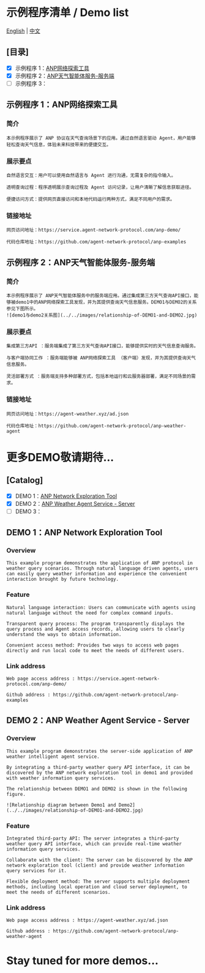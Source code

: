 # 示例程序清单 / Demo list

[English](#english) | [中文](#chinese)

<a name = "chinese"></a>
## [目录]

  - [X] 示例程序 1：[ANP网络探索工具](#demo1)
  - [X] 示例程序 2：[ANP天气智能体服务-服务端](#demo2)
  - [ ] 示例程序 3：

<a name = "demo1"></a>
## 示例程序 1：ANP网络探索工具
### 简介

    本示例程序展示了 ANP 协议在天气查询场景下的应用。通过自然语言驱动 Agent，用户能够轻松查询天气信息，体验未来科技带来的便捷交互。

### 展示要点

    自然语言交互‌：用户可以使用自然语言与 Agent 进行沟通，无需复杂的指令输入。
  
    透明查询过程‌：程序透明展示查询过程及 Agent 访问记录，让用户清晰了解信息获取途径。
  
    便捷访问方式‌：提供网页直接访问和本地代码运行两种方式，满足不同用户的需求。

### 链接地址

    网页访问地址‌：https://service.agent-network-protocol.com/anp-demo/

    代码仓库地址‌：https://github.com/agent-network-protocol/anp-examples

<a name = "demo2"></a>
## 示例程序 2：ANP天气智能体服务-服务端
### 简介

    本示例程序展示了 ANP天气智能体服务中的服务端应用。通过集成第三方天气查询API接口，能够被demo1中的ANP网络探索工具发现，并为其提供查询天气信息服务。DEMO1与DEMO2的关系参见下图所示。
    ![demo1与demo2关系图](../../images/relationship-of-DEMO1-and-DEMO2.jpg)

### 展示要点

    集成第三方API‌ ：服务端集成了第三方天气查询API接口，能够提供实时的天气信息查询服务。
  
    与客户端协同工作‌ ：服务端能够被 ANP网络探索工具 （客户端）发现，并为其提供查询天气信息服务。
  
    灵活部署方式 ：服务端支持多种部署方式，包括本地运行和云服务器部署，满足不同场景的需求。

### 链接地址

    网页访问地址‌：https://agent-weather.xyz/ad.json

    代码仓库地址‌：https://github.com/agent-network-protocol/anp-weather-agent

# 更多DEMO敬请期待...

<a name = "english"></a>
## [Catalog]

  - [X] DEMO 1：[ANP Network Exploration Tool](#demo1-en)
  - [X] DEMO 2：[ANP Weather Agent Service - Server](#demo2-en)
  - [ ] DEMO 3：

<a name = "demo1-en"></a>
## DEMO 1：ANP Network Exploration Tool
### Overview

    This example program demonstrates the application of ANP protocol in weather query scenarios. Through natural language driven agents, users can easily query weather information and experience the convenient interaction brought by future technology.

### Feature

    Natural language interaction: Users can communicate with agents using natural language without the need for complex command inputs.
  
    Transparent query process: The program transparently displays the query process and Agent access records, allowing users to clearly understand the ways to obtain information.
  
    Convenient access method: Provides two ways to access web pages directly and run local code to meet the needs of different users.

### Link address

    Web page access address : https://service.agent-network-protocol.com/anp-demo/

    Github address : https://github.com/agent-network-protocol/anp-examples

<a name = "demo2-en"></a>
## DEMO 2：ANP Weather Agent Service - Server
### Overview

    This example program demonstrates the server-side application of ANP weather intelligent agent service.

    By integrating a third-party weather query API interface, it can be discovered by the ANP network exploration tool in demo1 and provided with weather information query services. 

    The relationship between DEMO1 and DEMO2 is shown in the following figure.

    ![Relationship diagram between Demo1 and Demo2](../../images/relationship-of-DEMO1-and-DEMO2.jpg)

### Feature

    Integrated third-party API: The server integrates a third-party weather query API interface, which can provide real-time weather information query services.
    
    Collaborate with the client: The server can be discovered by the ANP network exploration tool (client) and provide weather information query services for it.
    
    Flexible deployment method: The server supports multiple deployment methods, including local operation and cloud server deployment, to meet the needs of different scenarios.

### Link address

    Web page access address : https://agent-weather.xyz/ad.json

    Github address : https://github.com/agent-network-protocol/anp-weather-agent

# Stay tuned for more demos...
